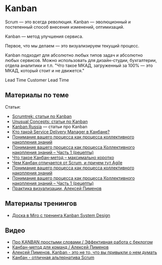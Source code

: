 # Kanban

Scrum — это всегда революция.
Kanban — эволюционный и постепенный способ внесения изменений, оптимизаций.

Kanban — метод улучшения сервиса.

Первое, что мы делаем — это визуализируем текущий процесс.

Kanban подходит для абсолютно любых типов задач и абсолютно любых сервисов.
Можно использовать для дизайн-студии, бухгалтерии, отдела аналитики и т.п.
"Что такое МКАД, загруженный за 100% — это МКАД, который стоит и не движется."

Lead Time
Customer Lead Time


## Материалы по теме

Статьи:
- [Scrumtrek: статьи по Kanban](https://scrumtrek.ru/blog/kanban/)
- [Unusual Concepts: статьи по Kanban](https://blog.unusual-concepts.ru/agilebasics-kanban/)
- [Kanban Russia](https://kanbanguide.ru/) — статьи про Kanban
- [Кто такой Service Delivery Manager в Канбане?](https://scrumtrek.ru/blog/kanban/1392/kto-takoj-service-delivery-manager-v-kanbane/)
- [Понимание вашего процесса как процесса коллективного накопления знаний](https://kanbanguide.ru/ponimanie-vashego-proczessa-kak-proczessa-kollektivnogo-nakopleniya-znanij/)
- [Понимание вашего процесса как процесса Коллективного накопления знаний – Часть 1 (рецепты)](https://kanbanguide.ru/ponimanie-vashego-proczessa-kak-proczessa-kollektivnogo-nakopleniya-znanij-chast-1-reczepty/)
- [Что такое Канбан-метод – максимально коротко](https://scrumtrek.ru/blog/kanban/1360/chto-takoe-kanban-metod-maksimalno-korotko/)
- [Чем Канбан отличается от Scrum, и причем тут Agile](https://scrumtrek.ru/blog/kanban/5796/kanban-scrum-agile-otlichiya/)
- [Понимание вашего процесса как процесса коллективного накопления знаний](https://kanbanguide.ru/ponimanie-vashego-proczessa-kak-proczessa-kollektivnogo-nakopleniya-znanij/)
- [Понимание вашего процесса как процесса Коллективного накопления знаний – Часть 1 (рецепты)](https://kanbanguide.ru/ponimanie-vashego-proczessa-kak-proczessa-kollektivnogo-nakopleniya-znanij-chast-1-reczepty/)
- [Практика визуализации, Алексей Пименов](https://kanbanguide.ru/aiovg_videos/praktika-viuzalizacziya-aleksej-pimenov/)

## Материалы тренингов

- [Доска в Miro с тренинга Kanban System Design](https://miro.com/app/board/o9J_l0nW5i4=/)


## Видео

- [Про KANBAN простыми словами / Эффективная работа с беклогом](https://www.youtube.com/watch?v=1_Zti9v5ugA)
- [Канбан-метод для команд / Алексей Пименов](https://www.youtube.com/watch?v=vkDJ49zhQkg)
- [Алексей Пименов. Kanban - это не то, что вы привыкли о нем думать](https://www.youtube.com/watch?v=lrDLbp0XeFA)
- [Канбан - отличная альтернатива Scrum](https://www.youtube.com/watch?v=c1Vl7geFjl0)
